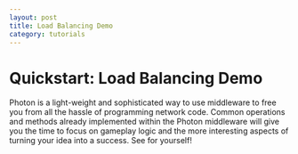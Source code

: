 ```yaml
---
layout: post
title: Load Balancing Demo
category: tutorials
---
```


<h1>Quickstart: Load Balancing Demo</h1>

<p><!-- prevent sub-headline styles h*+h* -->
Photon is a light-weight and sophisticated way to use middleware to free you from all the hassle of programming network code. Common operations and methods already implemented within the Photon middleware will give you the time to focus on gameplay logic and the more interesting aspects of turning your idea into a success. See for yourself!
</p>